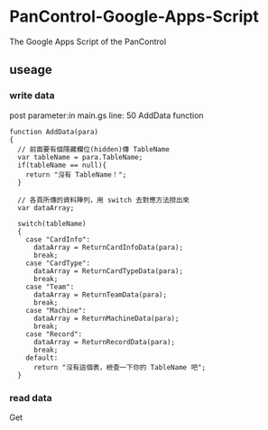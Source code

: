 # PanControl-Google-Apps-Script
The Google Apps Script of the PanControl

## useage
### write data
post
parameter:in main.gs line: 50 AddData function
```
function AddData(para)
{
  // 前面要有個隱藏欄位(hidden)傳 TableName
  var tableName = para.TableName;
  if(tableName == null){
    return "沒有 TableName！";
  }
  
  // 各頁所傳的資料陣列，用 switch 去對應方法撈出來
  var dataArray;
  
  switch(tableName)
  {
    case "CardInfo":
      dataArray = ReturnCardInfoData(para);
      break;
    case "CardType":
      dataArray = ReturnCardTypeData(para);
      break;
    case "Team":
      dataArray = ReturnTeamData(para);
      break;
    case "Machine":
      dataArray = ReturnMachineData(para);
      break;
    case "Record":
      dataArray = ReturnRecordData(para);
      break;
    default:
      return "沒有這個表，檢查一下你的 TableName 吧";
  }
```
### read data
Get


